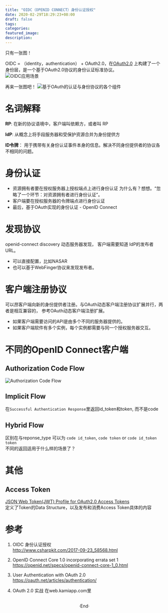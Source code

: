 ```yaml
---
title: "OIDC（OPENID CONNECT）身份认证授权"
date: 2020-02-29T18:29:23+08:00
draft: false
tags: 
categories: 
featured_image: 
description: 
---
```

只有一张图！
  
OIDC = （identity，authentication） + OAuth2.0，在[OAuth2.0](https://tools.ietf.org/html/rfc6749) 上构建了一个身份层，是一个基于OAuth2.0协议的身份认证标准协议。   
![OIDC应用场景](http://www.csharpkit.com/Data/csharpkit/upload/image/20170923/6364180189599301186875856.png)   

再来一张图吧！
![基于OAuth的认证与身份协议的各个组件](https://hyvi.github.io/blog-images/20200405/oidc_2020-04-06_00-50-25.png)

# 名词解释
**RP**: 在新的协议语境中，客户端叫依赖方，或者叫 RP

**IdP**: 从概念上将手段服务器和受保护资源合并为身份提供方

**ID令牌**： 用于携带有关身份认证事件本身的信息。解决不同身份提供者的协议各不相同的问题。

# 身份认证

- 资源拥有者要在授权服务器上授权端点上进行身份认证
  为什么有？想想。“忽略了一个环节：对资源拥有者进行身份认证”。
- 客户端要在授权服务器的令牌端点进行身份认证
- 最后，基于OAuth实现的身份认证 - OpenID Connect

# 发现协议
openid-connect discovery 动态服务器发现， 客户端需要知道 IdP的发布者URL。

- 可以直接配置，比如NASAR
- 也可以基于WebFinger协议来发现发布者。

# 客户端注册协议
可以昂客户端向新的身份提供者注册。与OAuth动态客户端注册协议扩展并行，两者是相互兼容的， 参考OAuth动态客户端注册扩展。

- 如果客户端需要访问的API是由多个不同的服务器提供的。
- 如果客户端软件有多个实例，每个实例都需要与同一个授权服务器交互。


# 不同的OpenID Connect客户端
## Authorization Code Flow  
![Authorization Code Flow](http://www.csharpkit.com/Data/csharpkit/upload/image/20170923/6364180189635879511255253.jpg)  

## Implicit Flow  
在`Successful Authentication Response`里返回id_token和token, 而不是code  

## Hybrid Flow  
区别在与reponse_type 可以为 `code id_token`, `code token` or `code id_token token`   
不同的返回适用于什么样的场景了？   

# 其他
## Access Token 
[JSON Web Token(JWT) Profile  for OAuth2.0 Access Tokens ](https://tools.ietf.org/html/draft-ietf-oauth-access-token-jwt-03#section-2.2)  
定义了Token的Data Structure，以及发布和消费Access Token具体的内容  

# 参考 
1. OIDC 身份认证授权  
  http://www.csharpkit.com/2017-09-23_58568.html  

2. OpenID Connect Core 1.0 incorporating errata set 1  
  https://openid.net/specs/openid-connect-core-1_0.html  

3. User Authentication with OAuth 2.0
  https://oauth.net/articles/authentication/

4. OAuth 2.0 实战
  在web.kamiapp.com里

<br>

<center>  ·End·  </center>
